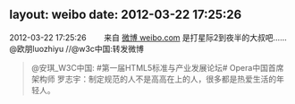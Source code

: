 layout: weibo
date: 2012-03-22 17:25:26
---
<meta name="referrer" content="no-referrer" />

2012-03-22 17:25:26  &nbsp;&nbsp;&nbsp;&nbsp;&nbsp;&nbsp; 来自 <a href="http://weibo.com/" rel="nofollow">微博 weibo.com</a>
是打星际2到夜半的大叔吧……@欧朋luozhiyu //@w3c中国:转发微博
>  @安琪_W3C中国: #第一届HTML5标准与产业发展论坛# Opera中国首席架构师 罗志宇：制定规范的人不是高高在上的人，很多都是热爱生活的年轻人。 ​​​
